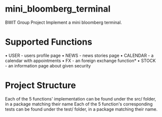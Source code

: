 # mini_bloomberg_terminal
BWIT Group Project
Implement a mini bloomberg terminal. 

# Supported Functions
•	USER - users profile page
•	NEWS - news stories page
•	CALENDAR - a calendar with appointments
•	FX - an foreign exchange function*
•	STOCK - an information page about given security

# Project Structure
Each of the 5 functions' implementation can be found under the src/ folder, in a package matching their name
Each of the 5 function's corresponding tests can be found under the test/ folder, in a package matching their name.

